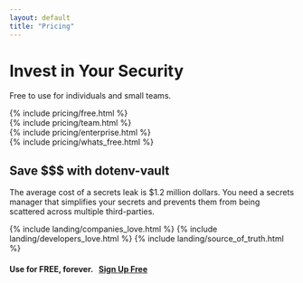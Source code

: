 ```yaml
---
layout: default
title: "Pricing"
---
```


<div class="container">
  <div class="row text-center mb-3">
    <div class="col">
      <h1 class="display-1 fw-bold mt-5 lh-1">Invest in Your Security</h1>
      <div class="row">
        <div class="col-lg-8 offset-lg-2">
          <p class="h2 fw-light mt-1">Free to use for individuals and small teams.</p>
        </div>
      </div>
    </div>
  </div>
  <div class="row g-3">
    <div class="col-md-12 col-lg-4">
      {% include pricing/free.html %}
    </div>
    <div class="col-md-12 col-lg-4">
      {% include pricing/team.html %}
    </div>
    <div class="col-md-12 col-lg-4">
      {% include pricing/enterprise.html %}
    </div>
  </div>
  <div class="row">
    <div class="col-lg-10 offset-lg-1">
      {% include pricing/whats_free.html %}
    </div>
  </div>
  <div class="row">
    <div class="col-lg-8 offset-lg-2">
      <h2 class="text-center h1 fw-extrabold mt-5">Save $$$ with dotenv-vault</h2>
      <p class="lead fw-normal text-center">The average cost of a secrets leak is <span class="fw-bold text-danger">$1.2 million dollars</span>. You need a secrets manager that simplifies your secrets and prevents them from being scattered across multiple third-parties.</p>
    </div>
  </div>

</div>

{% include landing/companies_love.html %}
{% include landing/developers_love.html %}
{% include landing/source_of_truth.html %}

<div class="row">
  <div class="col">
    <h4 class="fw-bold text-center py-4 mt-4">
      Use for FREE, forever.&nbsp;&nbsp;&nbsp;<a class="btn btn-dark rounded-5 fw-bold px-3" href="/signup">Sign Up Free</a>
    </h4>
  </div>
</div>

